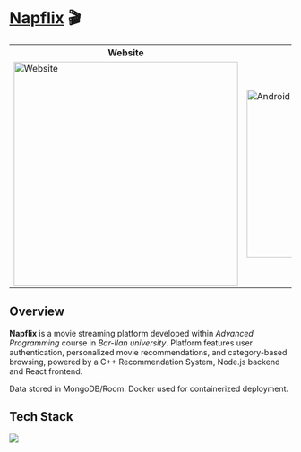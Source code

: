 # [Napflix](http://34.132.58.129:19844/) 🎬

<table>
  <tr>
    <th>Website</th>
    <th>Android App</th>
  </tr>
  <tr>
    <td>
      <img src="preview-images/website-preview.gif" alt="Website" width="400"/>
    </td>
    <td>
      <img src="preview-images/android-app-preview.png" alt="Android App" height="300"/>
    </td>
  </tr>
</table>

## Overview
**Napflix** is a movie streaming platform developed within *Advanced Programming* course in *Bar-Ilan university*. Platform features user authentication, personalized movie recommendations, and category-based browsing, powered by a C++ Recommendation System, Node.js backend and React frontend.

Data stored in MongoDB/Room. Docker used for containerized deployment.


## Tech Stack
[![](https://skillicons.dev/icons?i=react,androidstudio,nodejs,cpp,java)]()
